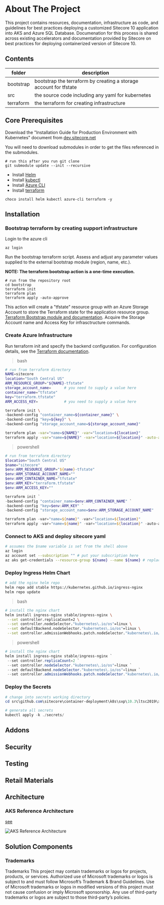 <!-- ABOUT THE PROJECT -->
# About The Project
This project contains resources, documentation, infrastructure as code, and guidelines for best practices deploying a customized Sitecore 10 application into AKS and Azure SQL Database. Documenation for this process is shared across existing accelerators and documentation provided by Sitecore on best practices for deploying containerized version of Sitecore 10.

## Contents

| folder    | description |
| --------- | ----------- |
| bootstrap | bootstrap the terraform by creating a storage account for tfstate |
| src       | the source code including any yaml for kubernetes |
| terraform | the terraform for creating infrastructure |


## Core Prerequisites

Download the "Installation Guide for Production Environment with Kubernetes" document from [dev.sitecore.net](https://dev.sitecore.net/Downloads/Sitecore_Experience_Platform/103/Sitecore_Experience_Platform_103.aspx)

You will need to download submodules in order to get the files referenced in the submodules. 

```
# run this after you run git clone
git submodule update --init --recursive
```

* Install [Helm](https://helm.sh/docs/intro/install)
* Install [kubectl](https://kubernetes.io/docs/tasks/tools/install-kubectl-windows/#install-nonstandard-package-tools)
* Install [Azure CLI](https://learn.microsoft.com/en-us/cli/azure/install-azure-cli)
* Install [terraform](https://developer.hashicorp.com/terraform/downloads?ajs_aid=e7cb18f6-0e91-46ef-b3af-d22a83181326&product_intent=terraform)

```
choco install helm kubectl azure-cli terraform -y
```

## Installation

### Bootstrap terraform by creating support infrastructure

Login to the azure cli

```
az login
```

Run the bootstrap terraform script. Assess and adjust any parameter values supplied to the external bootstrap module (region, name, etc.).

**NOTE: The terraform bootstrap action is a one-time execution.**

```
# run from the repository root
cd bootstrap
terraform init
terraform plan
terraform apply -auto-approve
```

This action will create a "tfstate" resource group with an Azure Storage Account to store the Terraform state for the application resource group. [Terraform Bootstrap module and documentation](https://github.com/ms-us-rcg-app-innovation/terraform-bootstrap). Acquire the Storage Account name and Access Key for infrasctructure commands.

### Create Azure Infrastructure

Run terraform init and specify the backend configuration. For configuration details, see the [Terraform documentation](https://developer.hashicorp.com/terraform/language/settings/backends/azurerm).

> bash

```bash
# run from terraform directory
NAME=sitecore
location="South Central US"
ARM_RESOURCE_GROUP="${NAME}-tfstate"
storage_account_name=      # you need to supply a value here
container_name="tfstate"
key="terraform.tfstate"
ARM_ACCESS_KEY=            # you need to supply a value here

terraform init \
-backend-config "container_name=${container_name}" \
-backend-config "key=${key}" \
-backend-config "storage_account_name=${storage_account_name}"

terraform plan -var="name=${NAME}" -var="location=${location}"
terraform apply -var="name=${NAME}" -var="location=${location}" -auto-approve
```

> powershell

```powershell
# run from terraform directory
$location="South Central US"
$name="sitecore"
$env:ARM_RESOURCE_GROUP="${name}-tfstate"
$env:ARM_STORAGE_ACCOUNT_NAME=""
$env:ARM_CONTAINER_NAME="tfstate"
$env:ARM_KEY="terraform.tfstate"
$env:ARM_ACCESS_KEY=""

terraform init `
-backend-config "container_name=$env:ARM_CONTAINER_NAME" `
-backend-config "key=$env:ARM_KEY" `
-backend-config "storage_account_name=$env:ARM_STORAGE_ACCOUNT_NAME"

terraform plan -var="name=${name}" -var="location=${location}"
terraform apply -var="name=${name}" -var="location=${location}" -auto-approve
```

### Connect to AKS and deploy sitecore yaml

```bash
# assumes the $name variable is set from the shell above
az login
az account set --subscription "" # put your subscription here
az aks get-credentials --resource-group ${name} --name ${name} # replace with your resource group name and cluster name
```

### Deploy Ingress Helm Chart

```bash
# add the nginx helm repo
helm repo add stable https://kubernetes.github.io/ingress-nginx
helm repo update
```

> bash

```bash
# install the nginx chart
helm install ingress-nginx stable/ingress-nginx \
 --set controller.replicaCount=2 \
 --set controller.nodeSelector."kubernetes\.io/os"=linux \
 --set defaultBackend.nodeSelector."kubernetes\.io/os"=linux \
 --set controller.admissionWebhooks.patch.nodeSelector."kubernetes\.io/os"=linux
```

> powershell

```powershell
# install the nginx chart
helm install ingress-nginx stable/ingress-nginx `
 --set controller.replicaCount=2 `
 --set controller.nodeSelector."kubernetes\.io/os"=linux `
 --set defaultBackend.nodeSelector."kubernetes\.io/os"=linux `
 --set controller.admissionWebhooks.patch.nodeSelector."kubernetes\.io/os"=linux
```

### Deploy the Secrets

```powershell
# change into secrets working directory
cd src\github.com\sitecore\container-deployment\k8s\sxp\10.3\ltsc2019\xm1\secrets

# generate all secrets
kubectl apply -k ./secrets/
```

## Addons

## Security

## Testing

## Retail Materials

## Architecture

### AKS Reference Architecture

[see](https://learn.microsoft.com/en-us/azure/architecture/reference-architectures/containers/aks/baseline-aks)

![AKS Reference Architecture](https://learn.microsoft.com/en-us/azure/architecture/reference-architectures/containers/aks/images/baseline-architecture.svg)


## Solution Components

### Trademarks

Trademarks This project may contain trademarks or logos for projects, products, or services. Authorized use of Microsoft trademarks or logos is subject to and must follow Microsoft’s Trademark & Brand Guidelines. Use of Microsoft trademarks or logos in modified versions of this project must not cause confusion or imply Microsoft sponsorship. Any use of third-party trademarks or logos are subject to those third-party’s policies.
